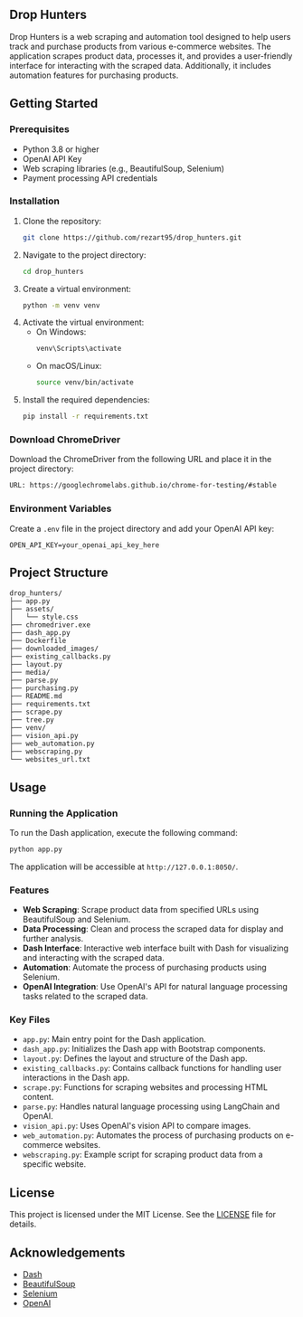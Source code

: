 ## Drop Hunters

Drop Hunters is a web scraping and automation tool designed to help users track and purchase products from various e-commerce websites. The application scrapes product data, processes it, and provides a user-friendly interface for interacting with the scraped data. Additionally, it includes automation features for purchasing products.

## Getting Started

### Prerequisites
- Python 3.8 or higher
- OpenAI API Key
- Web scraping libraries (e.g., BeautifulSoup, Selenium)
- Payment processing API credentials

### Installation
1. Clone the repository:
    ```sh
    git clone https://github.com/rezart95/drop_hunters.git
    ```
2. Navigate to the project directory:
    ```sh
    cd drop_hunters
    ```
3. Create a virtual environment:
    ```sh
    python -m venv venv
    ```
4. Activate the virtual environment:
    - On Windows:
        ```sh
        venv\Scripts\activate
        ```
    - On macOS/Linux:
        ```sh
        source venv/bin/activate
        ```
5. Install the required dependencies:
    ```sh
    pip install -r requirements.txt
    ```

### Download ChromeDriver
Download the ChromeDriver from the following URL and place it in the project directory:
```html
URL: https://googlechromelabs.github.io/chrome-for-testing/#stable
```

### Environment Variables
Create a `.env` file in the project directory and add your OpenAI API key:
```env
OPEN_API_KEY=your_openai_api_key_here
```

## Project Structure
```
drop_hunters/
├── app.py
├── assets/
│   └── style.css
├── chromedriver.exe
├── dash_app.py
├── Dockerfile
├── downloaded_images/
├── existing_callbacks.py
├── layout.py
├── media/
├── parse.py
├── purchasing.py
├── README.md
├── requirements.txt
├── scrape.py
├── tree.py
├── venv/
├── vision_api.py
├── web_automation.py
├── webscraping.py
└── websites_url.txt
```

## Usage

### Running the Application
To run the Dash application, execute the following command:
```sh
python app.py
```
The application will be accessible at `http://127.0.0.1:8050/`.

### Features
- **Web Scraping**: Scrape product data from specified URLs using BeautifulSoup and Selenium.
- **Data Processing**: Clean and process the scraped data for display and further analysis.
- **Dash Interface**: Interactive web interface built with Dash for visualizing and interacting with the scraped data.
- **Automation**: Automate the process of purchasing products using Selenium.
- **OpenAI Integration**: Use OpenAI's API for natural language processing tasks related to the scraped data.

### Key Files
- `app.py`: Main entry point for the Dash application.
- `dash_app.py`: Initializes the Dash app with Bootstrap components.
- `layout.py`: Defines the layout and structure of the Dash app.
- `existing_callbacks.py`: Contains callback functions for handling user interactions in the Dash app.
- `scrape.py`: Functions for scraping websites and processing HTML content.
- `parse.py`: Handles natural language processing using LangChain and OpenAI.
- `vision_api.py`: Uses OpenAI's vision API to compare images.
- `web_automation.py`: Automates the process of purchasing products on e-commerce websites.
- `webscraping.py`: Example script for scraping product data from a specific website.

## License
This project is licensed under the MIT License. See the [LICENSE](LICENSE) file for details.

## Acknowledgements
- [Dash](https://dash.plotly.com/)
- [BeautifulSoup](https://www.crummy.com/software/BeautifulSoup/)
- [Selenium](https://www.selenium.dev/)
- [OpenAI](https://www.openai.com/)